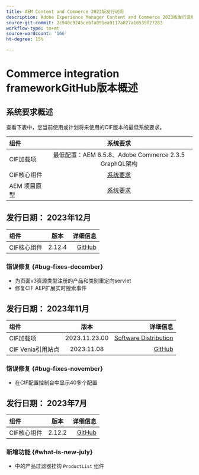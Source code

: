 ```yaml
---
title: AEM Content and Commerce 2023版发行说明
description: Adobe Experience Manager Content and Commerce 2023版发行说明。
source-git-commit: 2c940c9245cebfa091ea9117a027a1d539f27283
workflow-type: tm+mt
source-wordcount: '166'
ht-degree: 15%

---
```


# Commerce integration frameworkGitHub版本概述

## 系统要求概述

查看下表中，您当前使用或计划将来使用的CIF版本的最低系统要求。

| 组件 | 系统要求 |
|:-------|:-----------------------------------------------------------------------------------------------:|
| CIF加载项 | 最低配置：AEM 6.5.8、Adobe Commerce 2.3.5 GraphQL架构 |
| CIF核心组件 | [系统要求](https://github.com/adobe/aem-core-cif-components/blob/master/VERSIONS.md) |
| AEM 项目原型 | [系统要求](https://github.com/adobe/aem-project-archetype/blob/master/VERSIONS.md) |

## 发行日期： 2023年12月

| 组件 | 版本 | 详细信息 |
|:-------|:-------:|-----------------------------------------------------------------------------------------------------------:|
| CIF核心组件 | 2.12.4 | [GitHub](https://github.com/adobe/aem-core-cif-components/releases/tag/core-cif-components-reactor-2.12.4) |

### 错误修复 {#bug-fixes-december}

* 为页面v3资源类型注册的产品和类别重定向servlet
* 修复CIF AEP扩展实时搜索事件

## 发行日期： 2023年11月

| 组件 | 版本 | 详细信息 |
|:-------|:-------------:|----------------------------------------------------------------------------------------------------------------------------------------------------------------------------------------------------------------------------------------------------:|
| CIF加载项 | 2023.11.23.00 | [Software Distribution](https://experience.adobe.com/#/downloads/content/software-distribution/en/aem.html?package=%2Fcontent%2Fsoftware-distribution%2Fen%2Fdetails.html%2Fcontent%2Fdam%2Faem%2Fpublic%2Faem-commerce-addon-65-2023.11.23.00.zip) |
| CIF Venia引用站点 | 2023.11.08 | [GitHub](https://github.com/adobe/aem-cif-guides-venia/releases/tag/venia-2023.11.08) |

### 错误修复 {#bug-fixes-november}

* 在CIF配置控制台中显示40多个配置

## 发行日期： 2023年7月

| 组件 | 版本 | 详细信息 |
|:-------|:-------:|--------------------------------------------------------------------------------------------------------------:|
| CIF核心组件 | 2.12.2 | [GitHub](https://github.com/adobe/aem-core-cif-components/releases/tag/core-cif-components-reactor-2.12.2) |

### 新增功能 {#what-is-new-july}

* 中的产品过滤器挂钩 `ProductList` 组件
